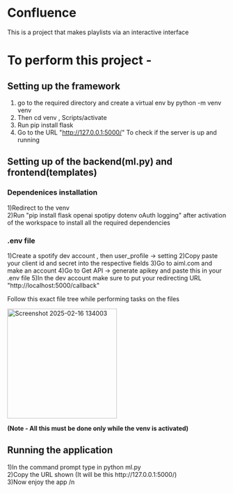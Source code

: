 # Confluence
This is a project that makes playlists via an interactive interface


<h1>To perform this project -</h1> 

<h2>Setting up the framework </h2>

1) go to the required directory and create a virtual env by python -m venv venv
2) Then cd venv , Scripts/activate
3) Run pip install flask
4) Go to the URL "http://127.0.0.1:5000/" To check if the server is up and running

<h2>Setting up of the backend(ml.py) and frontend(templates)</h2>

<h3>Dependenices installation</h3>
1)Redirect to the venv <br/>
2)Run "pip install flask openai spotipy dotenv oAuth logging" after activation of the workspace to install all the required dependencies <br/>

<h3>.env file</h3>
1)Create a spotify dev account , then user_profile -> setting
2)Copy paste your client id and secret into the respective fields
3)Go to aiml.com and make an account
4)Go to Get API -> generate apikey and paste this in your .env file
5)In the dev account make sure to put your redirecting URL "http://localhost:5000/callback" 

Follow this exact file tree while performing tasks on the files

<img width="252" alt="Screenshot 2025-02-16 134003" src="https://github.com/user-attachments/assets/cf859752-98c8-4988-a2b7-a1a97f8ff7a7" />

<b>(Note - All this must be done only while the venv is activated) </b>

<h2>Running the application</h2>
1)In the command prompt type in python ml.py <br/>
2)Copy the URL shown (It will be this http://127.0.0.1:5000/) </br>
3)Now enjoy the app /n
